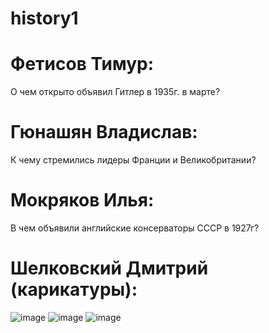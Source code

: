# history1

# Фетисов Тимур:
О чем открыто объявил Гитлер в 1935г. в марте?
# Гюнашян Владислав:
К чему стремились лидеры Франции и Великобритании?
# Мокряков Илья:
В чем объявили английские консерваторы СССР в 1927г?
# Шелковский Дмитрий (карикатуры):
![image](https://github.com/user-attachments/assets/6620d7da-cb6f-4608-9d9d-07af935e9780)
![image](https://github.com/user-attachments/assets/d40863d2-1c1c-449b-abb4-9d0009a0f4b9)
![image](https://github.com/user-attachments/assets/3eae7354-f40c-473e-b98c-94e67168d034)




